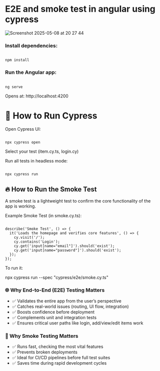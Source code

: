 # E2E and smoke test in angular using cypress


![Screenshot 2025-05-08 at 20 27 44](https://github.com/user-attachments/assets/f19031b1-25b2-4a3a-bc6f-948fe58f5a1b)



### Install dependencies:

```shell

npm install

```


### Run the Angular app:

```shell

ng serve

```


Opens at: http://localhost:4200

# 🧪 How to Run Cypress

Open Cypress UI:

```shell

npx cypress open

```



Select your test (item.cy.ts, login.cy)

Run all tests in headless mode:

```shell

npx cypress run

```



## 🔥 How to Run the Smoke Test
A smoke test is a lightweight test to confirm the core functionality of the app is working.

Example Smoke Test (in smoke.cy.ts):

```shell

describe('Smoke Test', () => {
  it('Loads the homepage and verifies core features', () => {
    cy.visit('/');
    cy.contains('Login');
    cy.get('input[name="email"]').should('exist');
    cy.get('input[name="password"]').should('exist');
  });
});
```

To run it:

npx cypress run --spec "cypress/e2e/smoke.cy.ts"

### 🌐 Why End-to-End (E2E) Testing Matters
- ✅ Validates the entire app from the user’s perspective
- ✅ Catches real-world issues (routing, UI flow, integration)
- ✅ Boosts confidence before deployment
- ✅ Complements unit and integration tests
- ✅ Ensures critical user paths like login, add/view/edit items work

### 🔎 Why Smoke Testing Matters

- ✅ Runs fast, checking the most vital features
- ✅ Prevents broken deployments
- ✅ Ideal for CI/CD pipelines before full test suites
- ✅ Saves time during rapid development cycles
